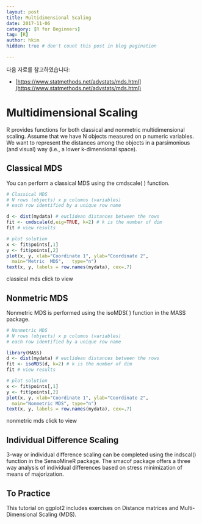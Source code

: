 ```yaml
---
layout: post  
title: Multidimensional Scaling
date: 2017-11-06  
category: [R for Beginners]  
tag: [R]  
author: hkim  
hidden: true # don't count this post in blog pagination  

---
```


다음 자료를 참고하였습니다:  
- [https://www.statmethods.net/advstats/mds.html](https://www.statmethods.net/advstats/mds.html)

# Multidimensional Scaling

R provides functions for both classical and nonmetric multidimensional scaling. Assume that we have N objects measured on p numeric variables. We want to represent the distances among the objects in a parsimonious (and visual) way (i.e., a lower k-dimensional space).

## Classical MDS

You can perform a classical MDS using the cmdscale( ) function.

```r
# Classical MDS
# N rows (objects) x p columns (variables)
# each row identified by a unique row name

d <- dist(mydata) # euclidean distances between the rows
fit <- cmdscale(d,eig=TRUE, k=2) # k is the number of dim
fit # view results

# plot solution
x <- fit$points[,1]
y <- fit$points[,2]
plot(x, y, xlab="Coordinate 1", ylab="Coordinate 2",
  main="Metric	MDS",	type="n")
text(x, y, labels = row.names(mydata), cex=.7)
```

classical mds click to view


## Nonmetric MDS

Nonmetric MDS is performed using the isoMDS( ) function in the MASS package.

```r
# Nonmetric MDS
# N rows (objects) x p columns (variables)
# each row identified by a unique row name

library(MASS)
d <- dist(mydata) # euclidean distances between the rows
fit <- isoMDS(d, k=2) # k is the number of dim
fit # view results

# plot solution
x <- fit$points[,1]
y <- fit$points[,2]
plot(x, y, xlab="Coordinate 1", ylab="Coordinate 2",
  main="Nonmetric MDS", type="n")
text(x, y, labels = row.names(mydata), cex=.7)
```

nonmetric mds click to view


## Individual Difference Scaling

3-way or individual difference scaling can be completed using the indscal() function in the SensoMineR package. The smacof package offers a three way analysis of individual differences based on stress minimization of means of majorization.


## To Practice

This tutorial on ggplot2 includes exercises on Distance matrices and Multi-Dimensional Scaling (MDS).
